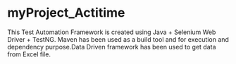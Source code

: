 # myProject_Actitime
This Test Automation Framework is created using Java + Selenium Web Driver + TestNG. Maven has been used as a build tool and for execution and dependency purpose.Data Driven framework has been used to get data from Excel file. 
